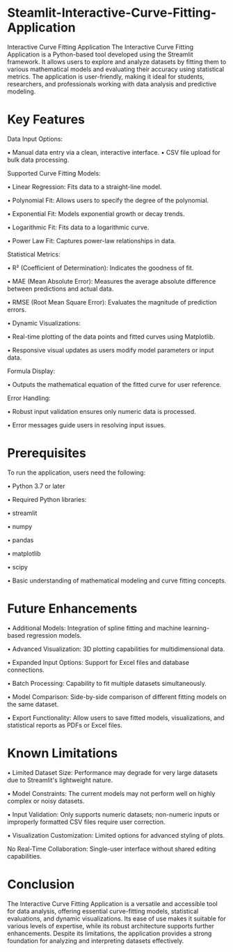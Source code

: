 # Steamlit-Interactive-Curve-Fitting-Application

Interactive Curve Fitting Application
The Interactive Curve Fitting Application is a Python-based tool developed using the Streamlit framework. It allows users to explore and analyze datasets by fitting them to various mathematical models and evaluating their accuracy using statistical metrics. The application is user-friendly, making it ideal for students, researchers, and professionals working with data analysis and predictive modeling.

# Key Features
Data Input Options:

• Manual data entry via a clean, interactive interface.
• CSV file upload for bulk data processing.

Supported Curve Fitting Models:

• Linear Regression: Fits data to a straight-line model.

• Polynomial Fit: Allows users to specify the degree of the polynomial.

• Exponential Fit: Models exponential growth or decay trends.

• Logarithmic Fit: Fits data to a logarithmic curve.

• Power Law Fit: Captures power-law relationships in data.

Statistical Metrics:

• R² (Coefficient of Determination): Indicates the goodness of fit.

• MAE (Mean Absolute Error): Measures the average absolute difference between predictions and actual data.

• RMSE (Root Mean Square Error): Evaluates the magnitude of prediction errors.

• Dynamic Visualizations:

• Real-time plotting of the data points and fitted curves using Matplotlib.

• Responsive visual updates as users modify model parameters or input data.

Formula Display:

• Outputs the mathematical equation of the fitted curve for user reference.

Error Handling: 

• Robust input validation ensures only numeric data is processed.

• Error messages guide users in resolving input issues.

# Prerequisites

To run the application, users need the following:

• Python 3.7 or later

• Required Python libraries:

• streamlit

• numpy

• pandas

• matplotlib

• scipy

• Basic understanding of mathematical modeling and curve fitting concepts.

# Future Enhancements

• Additional Models: Integration of spline fitting and machine learning-based regression models.

• Advanced Visualization: 3D plotting capabilities for multidimensional data.

• Expanded Input Options: Support for Excel files and database connections.

• Batch Processing: Capability to fit multiple datasets simultaneously.

• Model Comparison: Side-by-side comparison of different fitting models on the same dataset.

• Export Functionality: Allow users to save fitted models, visualizations, and statistical reports as PDFs or Excel files.

# Known Limitations

• Limited Dataset Size: Performance may degrade for very large datasets due to Streamlit's lightweight nature.

• Model Constraints: The current models may not perform well on highly complex or noisy datasets.

• Input Validation: Only supports numeric datasets; non-numeric inputs or improperly formatted CSV files require user correction.

• Visualization Customization: Limited options for advanced styling of plots.

No Real-Time Collaboration: Single-user interface without shared editing capabilities.

# Conclusion
The Interactive Curve Fitting Application is a versatile and accessible tool for data analysis, offering essential curve-fitting models, statistical evaluations, and dynamic visualizations. Its ease of use makes it suitable for various levels of expertise, while its robust architecture supports further enhancements. Despite its limitations, the application provides a strong foundation for analyzing and interpreting datasets effectively.
